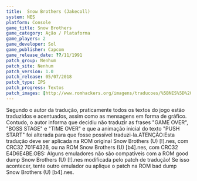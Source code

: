 ```yaml
---
title:  Snow Brothers (Jakecoll)
system: NES
platform: Console
game_title: Snow Brothers
game_category: Ação / Plataforma
game_players: 2
game_developer: Sol
game_publisher: Capcom
game_release_date: ??/11/1991
patch_group: Nenhum
patch_site: Nenhum
patch_version: 1.0
patch_release: 05/07/2018
patch_type: IPS
patch_progress: Textos
patch_images: [http://www.romhackers.org/imagens/traducoes/%5BNES%5D%20Snow%20Brothers%20-%20Jakecoll%20-%201.png,http://www.romhackers.org/imagens/traducoes/%5BNES%5D%20Snow%20Brothers%20-%20Jakecoll%20-%202.png,http://www.romhackers.org/imagens/traducoes/%5BNES%5D%20Snow%20Brothers%20-%20Jakecoll%20-%203.png]
---
```

Segundo o autor da tradução, praticamente todos os textos do jogo estão traduzidos e acentuados, assim como as mensagens em forma de gráfico. Contudo, o autor informa que decidiu não traduzir as frases "GAME OVER", "BOSS STAGE" e "TIME OVER" e que a animação inicial do texto "PUSH START" foi alterada para que fosse possível traduzi-la.ATENÇÃO:Esta tradução deve ser aplicada na ROM original Snow Brothers (U) [!].nes, com CRC32 701F4326, ou na ROM Snow Brothers (U) [b4].nes, com CRC32 E4D6E4BE.OBS: Alguns emuladores não são compatíveis com a ROM good dump Snow Brothers (U) [!].nes modificada pelo patch de tradução! Se isso acontecer, tente outro emulador ou aplique o patch na ROM bad dump Snow Brothers (U) [b4].nes.